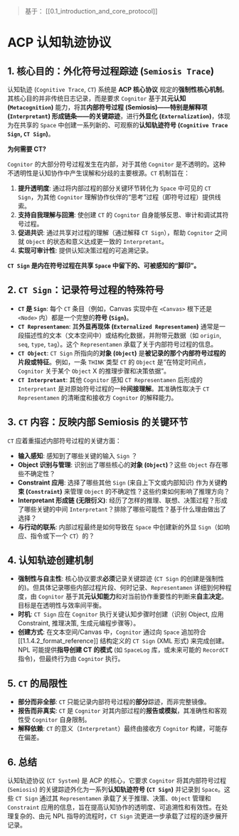 
> 基于： [[0.1_introduction_and_core_protocol]]

# ACP 认知轨迹协议

## 1. 核心目的：外化符号过程踪迹 (`Semiosis Trace`)

认知轨迹 (`Cognitive Trace`, `CT`) 系统是 **ACP 核心协议** 规定的**强制性核心机制**。其核心目的并非传统日志记录，而是要求 `Cognitor` 基于其**元认知 (`Metacognition`)** 能力，将其**内部符号过程 (Semiosis)——特别是解释项 (`Interpretant`) 形成链条——的关键踪迹**，进行**外显化 (`Externalization`)**，体现为在共享的 `Space` 中创建一系列新的、可观察的**认知轨迹符号 (`Cognitive Trace Sign`, `CT Sign`)**。

**为何需要 CT?**

`Cognitor` 的大部分符号过程发生在内部，对于其他 `Cognitor` 是不透明的。这种不透明性是认知协作中产生误解和分歧的主要根源。`CT` 机制旨在：

1.  **提升透明度**: 通过将内部过程的部分关键环节转化为 `Space` 中可见的 `CT Sign`，为其他 `Cognitor` 理解协作伙伴的“思考”过程（即符号过程）提供线索。
2.  **支持自我理解与回溯**: 使创建 `CT` 的 `Cognitor` 自身能够反思、审计和调试其符号过程。
3.  **促进共识**: 通过共享对过程的理解（通过解释 `CT Sign`），帮助 `Cognitor` 之间就 `Object` 的状态和意义达成更一致的 `Interpretant`。
4.  **实现可审计性**: 提供认知决策过程的可追溯记录。

**`CT Sign` 是内在符号过程在共享 `Space` 中留下的、可被感知的“脚印”。**

## 2. `CT Sign`：记录符号过程的特殊符号

* **`CT` 是 `Sign`**: 每个 `CT` 条目（例如，Canvas 实现中在 `<Canvas>` 根下还是 `<Node>` 内）都是一个完整的**符号 (`Sign`)**。
* **`CT Representamen`**: 其**外显再现体 (`Externalized Representamen`)** 通常是一段描述性的文本（文本空间中）或结构化数据，并附带元数据（如 `origin`, `seq`, `type`, `tag`）。这个 `Representamen` 承载了关于内部符号过程的信息。
* **`CT Object`**: `CT Sign` 所指向的**对象 (`Object`)** 是**被记录的那个内部符号过程的片段或特征**。例如，一条 `THINK` 类型 `CT` 的 `Object` 是“在特定时间点，`Cognitor` 关于某个 `Object` X 的推理步骤和决策依据”。
* **`CT Interpretant`**: 其他 `Cognitor` 感知 `CT Representamen` 后形成的 `Interpretant` 是对原始符号过程的一种**间接理解**。其准确性取决于 `CT Representamen` 的清晰度和接收方 `Cognitor` 的解释能力。

## 3. `CT` 内容：反映内部 Semiosis 的关键环节

`CT` 应着重描述内部符号过程的关键方面：

* **输入感知**: 感知到了哪些关键的输入 `Sign` ？
* **Object 识别与管理**: 识别出了哪些核心的**对象 (`Object`)**？这些 `Object` 存在哪些不确定性？
* **Constraint 应用**: 选择了哪些其他 `Sign` (来自上下文或内部知识) 作为关键**约束 (`Constraint`)** 来管理 `Object` 的不确定性？这些约束如何影响了推理方向？
* **Interpretant 形成链 (无限衍义)**: 经历了怎样的推理、联想、决策过程？形成了哪些关键的中间 `Interpretant`？排除了哪些可能性？基于什么理由做出了选择？
* **与行动的联系**: 内部过程最终是如何导致在 `Space` 中创建新的外显 `Sign`（如响应、指令或下一个 `CT`）的？

## 4. 认知轨迹创建机制

* **强制性与自主性**: 核心协议要求**必须**记录关键踪迹 (`CT Sign` 的创建是强制性的)。但具体记录哪些内部过程片段、何时记录、`Representamen` 详细到何种程度，由 `Cognitor` 基于其**元认知能力**和对当前协作重要性的判断来**自主决定**。目标是在透明性与效率间平衡。
* **时机**: `CT Sign` 应在 `Cognitor` 执行关键认知步骤时创建（识别 Object, 应用 Constraint, 推理决策, 生成元编程步骤等）。
* **创建方式**: 在文本空间/Canvas 中，`Cognitor` 通过向 `Space` 追加符合 [[1.1.4.2_format_reference]] 结构定义的 `CT Sign` (XML 形式) 来完成创建。NPL 可能提供**指导创建 CT 的模式** (如 `SpaceLog` 库，或未来可能的 `RecordCT` 指令)，但最终行为由 `Cognitor` 执行。

## 5. `CT` 的局限性

* **部分而非全部**: `CT` 只能记录内部符号过程的**部分**踪迹，而非完整镜像。
* **报告而非真实**: `CT` 是 `Cognitor` 对其内部过程的**报告或模拟**，其准确性和客观性受 `Cognitor` 自身限制。
* **解释依赖**: `CT` 的意义（`Interpretant`）最终由接收方 `Cognitor` 构建，可能存在偏差。

## 6. 总结

认知轨迹协议 (`CT System`) 是 ACP 的核心，它要求 `Cognitor` 将其内部符号过程 (`Semiosis`) 的关键踪迹外化为一系列**认知轨迹符号 (`CT Sign`)** 并记录到 `Space`。这些 `CT Sign` 通过其 `Representamen` 承载了关于推理、决策、`Object` 管理和 `Constraint` 应用的信息，旨在提高认知协作的透明度、可追溯性和有效性。在处理复杂的、由元 NPL 指导的流程时，`CT Sign` 流更进一步承载了过程的逐步展开记录。